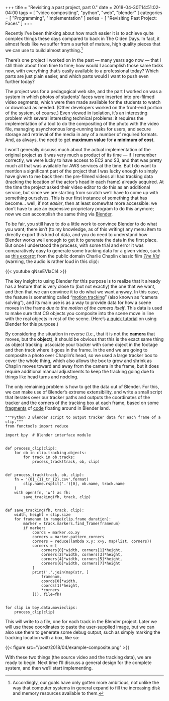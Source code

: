 +++
title = "Revisiting a past project, part 0."
date = 2018-04-30T14:51:02-04:00
tags = [ "video compositing", "python", "web", "blender" ]
categories = [ "Programming", "Implementation" ]
series = [ "Revisiting Past Project: Faces" ]
+++

Recently I’ve been thinking about how much easier it is to achieve quite
complex things these days compared to back in The Olden Days. In fact, it
almost feels like we suffer from a surfeit of mature, high quality pieces that
we can use to build almost anything.[^1]

[^1]: Accordingly, our goals have only gotten more ambitious, not unlike the
      way that computer systems in general expand to fill the increasing disk
      and memory resources available to them.

There’s one project I worked on in the past — many years ago now — that I
still think about from time to time; how would I accomplish those same tasks
now, with everything that’s easily available to a professional today? Which
parts are just plain easier, and which parts would I want to push even further
today?

The project was for a pedagogical web site, and the part I worked on was a
system in which photos of students’ faces were inserted into pre-filmed video
segments, which were then made available for the students to watch or download
as needed. (Other developers worked on the front-end portion of the system, of
course.) Even viewed in isolation, it’s an interesting problem with several
interesting technical problems: it requires the implementation of a tool to do
the compositing of the photo with the video file, managing asynchronous
long-running tasks for users, and secure storage and retrieval of the media in
any of a number of required formats. And, as always, the need to get **maximum
value** for **a minimum of cost**.

I won’t generally discuss much about the actual implementation of the original
project as it was very much a product of its time — if I remember correctly,
we were lucky to have access to EC2 and S3, and that was pretty much all that
was available for AWS services at the time. But I do want to mention a
significant part of the project that I was lucky enough to simply have given
to me back then: the pre-filmed videos all had tracking data (tracking the
location of the actor’s head in each frame) already acquired. At the time the
project asked their video editor to do this as an additional service, but
since we are starting from scratch we’ll have to come up with something
ourselves. This is our first instance of something that has become… well, if
not *easier*, then at least somewhat more accessible: we don’t have to use an
expensive proprietary program to do this anymore; now we can accomplish the
same thing via [Blender].

[Blender]: https://www.blender.org/

To be fair, you still have to do a little work to convince Blender to do what
you want; there isn’t (to my knowledge, as of this writing) any menu item to
directly export this kind of data, and you do need to understand how Blender
works well enough to get it to generate the data in the first place. But once
I understood the process, with some trial and error it was comparatively easy
to generate some tracking data for a given video, such as [this excerpt] from
the public domain Charlie Chaplin classic film <i>[The Kid]</i> (warning, the
audio is rather loud in this clip):

[this excerpt]: https://www.youtube.com/watch?v=qNseEVlaCl4
[The Kid]: https://en.wikipedia.org/wiki/The_Kid_(1921_film)

{{< youtube qNseEVlaCl4 >}}

The key insight to using Blender for this purpose is to realize that it
already has a feature that is very close to (but not exactly) the one that we
want, and then that we can convince it to do what we want anyway. In this
case, the feature is something called “[motion tracking]” (also known as
“camera solving”), and its main use is as a way to provide data for how a
scene moves in the frame *due to the motion of the camera itself*. This data
is used to make sure that CG objects you composite into the scene move in line
with the real objects in rest of the scene. (Here’s [a quick tutorial] on
using Blender for this purpose.)

[motion tracking]: https://docs.blender.org/manual/en/dev/editors/movie_clip_editor/tracking/introduction.html
[a quick tutorial]: https://www.youtube.com/watch?v=kzym73lhmD4

By considering the situation in reverse (i.e., that it is not the **camera**
that moves, but the **object**), it should be obvious that this is the exact
same thing as object tracking: associate your tracker with some object in the
footage and then track where it goes in the frame. In the end we are going to
composite a photo over Chaplin’s head, so we used a large tracker box to cover
the whole thing, which also allows the box to grow and shrink as Chaplin moves
toward and away from the camera in the frame, but it does require additional
manual adjustments to keep the tracking going due to things like head turns
and nodding.

The only remaining problem is how to get the data out of Blender. For this, we
can make use of Blender’s extreme extensibility, and write a small script that
iterates over our tracker paths and outputs the coordinates of the tracker and
the corners of the tracking box at each frame, based on some
[fragments](https://blender.stackexchange.com/questions/65518/export-track-markers-to-csv)
of [code](https://gist.github.com/groakat/e7d8394d57fd4d3fe016) floating
around in Blender land.

```py3
"""Python 3 Blender script to output tracker data for each frame of a clip."""
from functools import reduce

import bpy  # Blender interface module


def process_clip(clip):
    for ob in clip.tracking.objects:
        for track in ob.tracks:
            process_track(track, ob, clip)


def process_track(track, ob, clip):
    fn = '{0}_{1}_tr_{2}.csv'.format(
        clip.name.rsplit('.')[0], ob.name, track.name
    )
    with open(fn, 'w') as fh:
        save_tracking(fh, track, clip)


def save_tracking(fh, track, clip):
    width, height = clip.size
    for framenum in range(clip.frame_duration):
        marker = track.markers.find_frame(framenum)
        if marker:
            coords = marker.co.xy
            corners = marker.pattern_corners
            corners = reduce(lambda x,y: x+y, map(list, corners))
            corners = [
                corners[0]*width, corners[1]*height,
                corners[2]*width, corners[3]*height,
                corners[4]*width, corners[5]*height,
                corners[6]*width, corners[7]*height
            ]
            print(','.join(map(str, [
                framenum,
                coords[0]*width,
                coords[1]*height,
                *corners
            ])), file=fh)


for clip in bpy.data.movieclips:
    process_clip(clip)
```

This will write to a file, one for each track in the Blender project. Later we
will use these coordinates to paste the user-supplied image, but we can also
use them to generate some debug output, such as simply marking the tracking
location with a box, like so:

{{< figure src="/post/2018/04/example-composite.png" >}}

With these two things (the source video and the tracking data), we are ready
to begin. Next time I’ll discuss a general design for the complete system, and
then we’ll start implementing.
